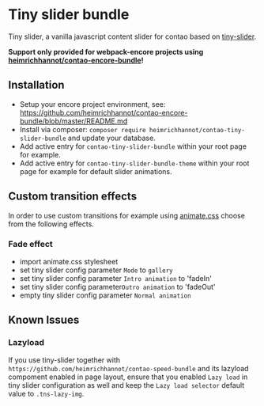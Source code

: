 # Tiny slider bundle

Tiny slider, a vanilla javascript content slider for contao based on [tiny-slider](https://github.com/ganlanyuan/tiny-slider).

**Support only provided for webpack-encore projects using  [heimrichhannot/contao-encore-bundle](https://github.com/heimrichhannot/contao-encore-bundle)!**

## Installation

- Setup your encore project environment, see: https://github.com/heimrichhannot/contao-encore-bundle/blob/master/README.md
- Install via composer: `composer require heimrichhannot/contao-tiny-slider-bundle` and update your database.
- Add active entry for `contao-tiny-slider-bundle` within your root page for example.
- Add active entry for `contao-tiny-slider-bundle-theme` within your root page for example for default slider animations.

## Custom transition effects

In order to use custom transitions for example using [animate.css](https://daneden.github.io/animate.css/) choose from the following effects.

### Fade effect

- import animate.css stylesheet
- set tiny slider config parameter `Mode` to `gallery`
- set tiny slider config parameter `Intro animation` to 'fadeIn'
- set tiny slider config parameter`Outro animation` to 'fadeOut'
- empty tiny slider config parameter `Normal animation`

## Known Issues

### Lazyload

If you use tiny-slider together with `https://github.com/heimrichhannot/contao-speed-bundle` and its lazyload compoment enabled in page layout, ensure that you enabled `Lazy load` in tiny slider configuration as well and keep the `Lazy load selector` default value to `.tns-lazy-img`. 